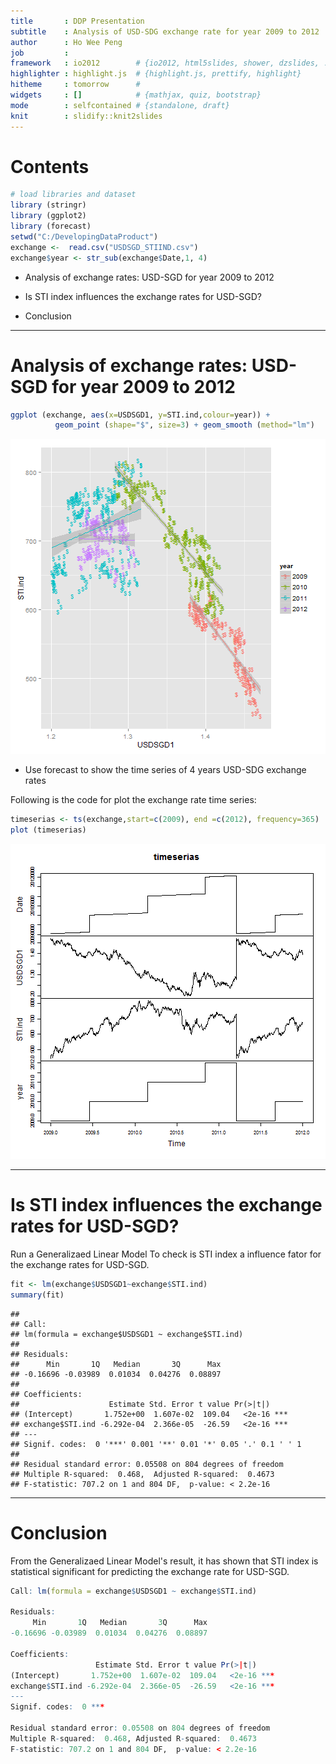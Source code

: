 ```yaml
---
title       : DDP Presentation
subtitle    : Analysis of USD-SDG exchange rate for year 2009 to 2012
author      : Ho Wee Peng
job         : 
framework   : io2012        # {io2012, html5slides, shower, dzslides, ...}
highlighter : highlight.js  # {highlight.js, prettify, highlight}
hitheme     : tomorrow      # 
widgets     : []            # {mathjax, quiz, bootstrap}
mode        : selfcontained # {standalone, draft}
knit        : slidify::knit2slides
---
```


Contents
========================================================

```r
# load libraries and dataset
library (stringr)
library (ggplot2)
library (forecast)
setwd("C:/DevelopingDataProduct")
exchange <-  read.csv("USDSGD_STIIND.csv")
exchange$year <- str_sub(exchange$Date,1, 4)
```

- Analysis of exchange rates: USD-SGD for year 2009 to 2012

- Is STI index influences the exchange rates for USD-SGD?

- Conclusion 

---

Analysis of exchange rates: USD-SGD for year 2009 to 2012
========================================================

```r
ggplot (exchange, aes(x=USDSGD1, y=STI.ind,colour=year)) + 
          geom_point (shape="$", size=3) + geom_smooth (method="lm")
```

![plot of chunk unnamed-chunk-2](assets/fig/unnamed-chunk-2-1.png) 

- Use forecast to show the time series of 4 years USD-SDG exchange rates

Following is the code for plot the exchange rate time series:

```r
timeserias <- ts(exchange,start=c(2009), end =c(2012), frequency=365)
plot (timeserias)
```

![plot of chunk unnamed-chunk-3](assets/fig/unnamed-chunk-3-1.png) 

---

Is STI index influences the exchange rates for USD-SGD?
========================================================   
Run a Generalizaed Linear Model To check is STI index a influence fator for the exchange rates for USD-SGD.

```r
fit <- lm(exchange$USDSGD1~exchange$STI.ind)
summary(fit)
```

```
## 
## Call:
## lm(formula = exchange$USDSGD1 ~ exchange$STI.ind)
## 
## Residuals:
##      Min       1Q   Median       3Q      Max 
## -0.16696 -0.03989  0.01034  0.04276  0.08897 
## 
## Coefficients:
##                    Estimate Std. Error t value Pr(>|t|)    
## (Intercept)       1.752e+00  1.607e-02  109.04   <2e-16 ***
## exchange$STI.ind -6.292e-04  2.366e-05  -26.59   <2e-16 ***
## ---
## Signif. codes:  0 '***' 0.001 '**' 0.01 '*' 0.05 '.' 0.1 ' ' 1
## 
## Residual standard error: 0.05508 on 804 degrees of freedom
## Multiple R-squared:  0.468,	Adjusted R-squared:  0.4673 
## F-statistic: 707.2 on 1 and 804 DF,  p-value: < 2.2e-16
```

---

Conclusion
========================================================

From the Generalizaed Linear Model's result, it has shown that STI index is statistical significant for predicting the exchange rate for USD-SGD.

```r
Call: lm(formula = exchange$USDSGD1 ~ exchange$STI.ind)

Residuals:
     Min       1Q   Median       3Q      Max 
-0.16696 -0.03989  0.01034  0.04276  0.08897 

Coefficients:  
                   Estimate Std. Error t value Pr(>|t|)    
(Intercept)       1.752e+00  1.607e-02  109.04   <2e-16 ***
exchange$STI.ind -6.292e-04  2.366e-05  -26.59   <2e-16 ***
---
Signif. codes:  0 ***   

Residual standard error: 0.05508 on 804 degrees of freedom
Multiple R-squared:  0.468,	Adjusted R-squared:  0.4673 
F-statistic: 707.2 on 1 and 804 DF,  p-value: < 2.2e-16
```
